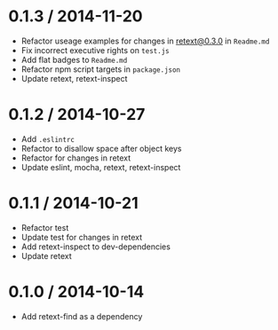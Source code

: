 
0.1.3 / 2014-11-20
==================

 * Refactor useage examples for changes in retext@0.3.0 in `Readme.md`
 * Fix incorrect executive rights on `test.js`
 * Add flat badges to `Readme.md`
 * Refactor npm script targets in `package.json`
 * Update retext, retext-inspect

0.1.2 / 2014-10-27
==================

 * Add `.eslintrc`
 * Refactor to disallow space after object keys
 * Refactor for changes in retext
 * Update eslint, mocha, retext, retext-inspect

0.1.1 / 2014-10-21
==================

 * Refactor test
 * Update test for changes in retext
 * Add retext-inspect to dev-dependencies
 * Update retext

0.1.0 / 2014-10-14
==================

 * Add retext-find as a dependency

